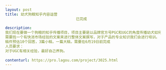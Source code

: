 ```yaml
---                
layout: post       
title: 幼犬狗粮知乎内容运营
                                已完成
           
description: 
我们现在要做一个狗粮的知乎传播项目，项目主要是以品牌官方号PGC和UGC的角度传播幼犬如何选对粮，并把相关内容整理成一个专题页进行总结传播。
需要找一个有快消市场经验的文案来进行整体文案撰写，对于产品的专业知识我们会进行培训。
稿件预估10个回答，3篇小稿，一篇大稿，需要在6月19日前完成
人员要求：
对于UGC有相关经验，最好自己养狗。
     
contenturl: https://pro.lagou.com/project/3025.html      
---                 
```

